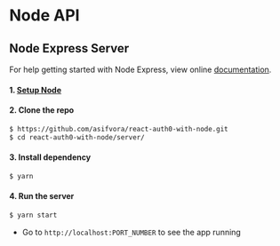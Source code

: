 # Node API

## Node Express Server
For help getting started with Node Express, view online
[documentation](https://expressjs.com/).

#### 1. [Setup Node](https://nodejs.org/en/)

#### 2. Clone the repo

```sh
$ https://github.com/asifvora/react-auth0-with-node.git
$ cd react-auth0-with-node/server/
```

#### 3. Install dependency

```sh
$ yarn
```

#### 4. Run the server

```sh
$ yarn start
```
- Go to `http://localhost:PORT_NUMBER` to see the app running